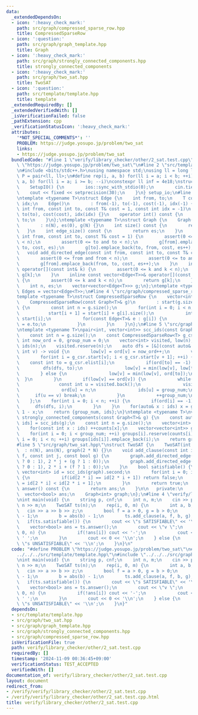 ```yaml
---
data:
  _extendedDependsOn:
  - icon: ':heavy_check_mark:'
    path: src/graph/compressed_sparse_row.hpp
    title: CompressedSparseRow
  - icon: ':question:'
    path: src/graph/graph_template.hpp
    title: Graph
  - icon: ':heavy_check_mark:'
    path: src/graph/strongly_connected_components.hpp
    title: strongly_connected_components
  - icon: ':heavy_check_mark:'
    path: src/graph/two_sat.hpp
    title: TwoSAT
  - icon: ':question:'
    path: src/template/template.hpp
    title: template
  _extendedRequiredBy: []
  _extendedVerifiedWith: []
  _isVerificationFailed: false
  _pathExtension: cpp
  _verificationStatusIcon: ':heavy_check_mark:'
  attributes:
    '*NOT_SPECIAL_COMMENTS*': ''
    PROBLEM: https://judge.yosupo.jp/problem/two_sat
    links:
    - https://judge.yosupo.jp/problem/two_sat
  bundledCode: "#line 1 \"verify/library_checker/other/2_sat.test.cpp\"\n#define PROBLEM\
    \ \"https://judge.yosupo.jp/problem/two_sat\"\n#line 2 \"src/template/template.hpp\"\
    \n#include <bits/stdc++.h>\nusing namespace std;\nusing ll = long long;\nusing\
    \ P = pair<ll, ll>;\n#define rep(i, a, b) for(ll i = a; i < b; ++i)\n#define rrep(i,\
    \ a, b) for(ll i = a; i >= b; --i)\nconstexpr ll inf = 4e18;\nstruct SetupIO {\n\
    \    SetupIO() {\n        ios::sync_with_stdio(0);\n        cin.tie(0);\n    \
    \    cout << fixed << setprecision(30);\n    }\n} setup_io;\n#line 3 \"src/graph/graph_template.hpp\"\
    \ntemplate <typename T>\nstruct Edge {\n    int from, to;\n    T cost;\n    int\
    \ idx;\n    Edge()\n        : from(-1), to(-1), cost(-1), idx(-1) {}\n    Edge(const\
    \ int from, const int to, const T& cost = 1, const int idx = -1)\n        : from(from),\
    \ to(to), cost(cost), idx(idx) {}\n    operator int() const {\n        return\
    \ to;\n    }\n};\ntemplate <typename T>\nstruct Graph {\n    Graph(const int N)\n\
    \        : n(N), es(0), g(N) {}\n    int size() const {\n        return n;\n \
    \   }\n    int edge_size() const {\n        return es;\n    }\n    void add_edge(const\
    \ int from, const int to, const T& cost = 1) {\n        assert(0 <= from and from\
    \ < n);\n        assert(0 <= to and to < n);\n        g[from].emplace_back(from,\
    \ to, cost, es);\n        g[to].emplace_back(to, from, cost, es++);\n    }\n \
    \   void add_directed_edge(const int from, const int to, const T& cost = 1) {\n\
    \        assert(0 <= from and from < n);\n        assert(0 <= to and to < n);\n\
    \        g[from].emplace_back(from, to, cost, es++);\n    }\n    inline vector<Edge<T>>&\
    \ operator[](const int& k) {\n        assert(0 <= k and k < n);\n        return\
    \ g[k];\n    }\n    inline const vector<Edge<T>>& operator[](const int& k) const\
    \ {\n        assert(0 <= k and k < n);\n        return g[k];\n    }\n\n   private:\n\
    \    int n, es;\n    vector<vector<Edge<T>>> g;\n};\ntemplate <typename T>\nusing\
    \ Edges = vector<Edge<T>>;\n#line 4 \"src/graph/compressed_sparse_row.hpp\"\n\
    template <typename T>\nstruct CompressedSparseRow {\n    vector<int> start, elist;\n\
    \    CompressedSparseRow(const Graph<T>& g)\n        : start(g.size() + 1), elist(g.edge_size())\
    \ {\n        const int n = g.size();\n        for(int i = 0; i < n; ++i) {\n \
    \           start[i + 1] = start[i] + g[i].size();\n            int counter =\
    \ start[i];\n            for(const Edge<T>& e : g[i]) {\n                elist[counter++]\
    \ = e.to;\n            }\n        }\n    }\n};\n#line 5 \"src/graph/strongly_connected_components.hpp\"\
    \ntemplate <typename T>\npair<int, vector<int>> scc_ids(const Graph<T>& g) {\n\
    \    const int n = g.size();\n    const CompressedSparseRow<T> g_csr(g);\n   \
    \ int now_ord = 0, group_num = 0;\n    vector<int> visited, low(n), ord(n, -1),\
    \ ids(n);\n    visited.reserve(n);\n    auto dfs = [&](const auto& dfs, const\
    \ int v) -> void {\n        low[v] = ord[v] = now_ord++;\n        visited.emplace_back(v);\n\
    \        for(int i = g_csr.start[v]; i < g_csr.start[v + 1]; ++i) {\n        \
    \    const int to = g_csr.elist[i];\n            if(ord[to] == -1) {\n       \
    \         dfs(dfs, to);\n                low[v] = min(low[v], low[to]);\n    \
    \        } else {\n                low[v] = min(low[v], ord[to]);\n          \
    \  }\n        }\n        if(low[v] == ord[v]) {\n            while(true) {\n \
    \               const int u = visited.back();\n                visited.pop_back();\n\
    \                ord[u] = n;\n                ids[u] = group_num;\n          \
    \      if(u == v) break;\n            }\n            ++group_num;\n        }\n\
    \    };\n    for(int i = 0; i < n; ++i) {\n        if(ord[i] == -1) {\n      \
    \      dfs(dfs, i);\n        }\n    }\n    for(auto& x : ids) x = group_num -\
    \ 1 - x;\n    return {group_num, ids};\n}\ntemplate <typename T>\nvector<vector<int>>\
    \ strongly_connected_components(const Graph<T>& g) {\n    const auto [group_num,\
    \ ids] = scc_ids(g);\n    const int n = g.size();\n    vector<int> counts(group_num);\n\
    \    for(const int x : ids) ++counts[x];\n    vector<vector<int>> groups(group_num);\n\
    \    for(int i = 0; i < group_num; ++i) groups[i].reserve(counts[i]);\n    for(int\
    \ i = 0; i < n; ++i) groups[ids[i]].emplace_back(i);\n    return groups;\n}\n\
    #line 5 \"src/graph/two_sat.hpp\"\nstruct TwoSAT {\n    TwoSAT(int N)\n      \
    \  : n(N), ans(N), graph(2 * N) {}\n    void add_clause(const int i, const bool\
    \ f, const int j, const bool g) {\n        graph.add_directed_edge(2 * i + (f\
    \ ? 0 : 1), 2 * j + (g ? 1 : 0));\n        graph.add_directed_edge(2 * j + (g\
    \ ? 0 : 1), 2 * i + (f ? 1 : 0));\n    }\n    bool satisfiable() {\n        const\
    \ vector<int> id = scc_ids(graph).second;\n        for(int i = 0; i < n; ++i)\
    \ {\n            if(id[2 * i] == id[2 * i + 1]) return false;\n            ans[i]\
    \ = id[2 * i] < id[2 * i + 1];\n        }\n        return true;\n    }\n    vector<bool>\
    \ answer() const {\n        return ans;\n    }\n\n   private:\n    int n;\n  \
    \  vector<bool> ans;\n    Graph<int> graph;\n};\n#line 4 \"verify/library_checker/other/2_sat.test.cpp\"\
    \nint main(void) {\n    string p, cnf;\n    int n, m;\n    cin >> p >> cnf >>\
    \ n >> m;\n    TwoSAT ts(n);\n    rep(i, 0, m) {\n        int a, b, z;\n     \
    \   cin >> a >> b >> z;\n        bool f = a > 0, g = b > 0;\n        a = abs(a)\
    \ - 1;\n        b = abs(b) - 1;\n        ts.add_clause(a, f, b, g);\n    }\n \
    \   if(ts.satisfiable()) {\n        cout << \"s SATISFIABLE\" << '\\n';\n    \
    \    vector<bool> ans = ts.answer();\n        cout << \"v \";\n        rep(i,\
    \ 0, n) {\n            if(!ans[i]) cout << '-';\n            cout << i + 1 <<\
    \ ' ';\n        }\n        cout << 0 << '\\n';\n    } else {\n        cout <<\
    \ \"s UNSATISFIABLE\" << '\\n';\n    }\n}\n"
  code: "#define PROBLEM \"https://judge.yosupo.jp/problem/two_sat\"\n#include \"\
    ../../../src/template/template.hpp\"\n#include \"../../../src/graph/two_sat.hpp\"\
    \nint main(void) {\n    string p, cnf;\n    int n, m;\n    cin >> p >> cnf >>\
    \ n >> m;\n    TwoSAT ts(n);\n    rep(i, 0, m) {\n        int a, b, z;\n     \
    \   cin >> a >> b >> z;\n        bool f = a > 0, g = b > 0;\n        a = abs(a)\
    \ - 1;\n        b = abs(b) - 1;\n        ts.add_clause(a, f, b, g);\n    }\n \
    \   if(ts.satisfiable()) {\n        cout << \"s SATISFIABLE\" << '\\n';\n    \
    \    vector<bool> ans = ts.answer();\n        cout << \"v \";\n        rep(i,\
    \ 0, n) {\n            if(!ans[i]) cout << '-';\n            cout << i + 1 <<\
    \ ' ';\n        }\n        cout << 0 << '\\n';\n    } else {\n        cout <<\
    \ \"s UNSATISFIABLE\" << '\\n';\n    }\n}"
  dependsOn:
  - src/template/template.hpp
  - src/graph/two_sat.hpp
  - src/graph/graph_template.hpp
  - src/graph/strongly_connected_components.hpp
  - src/graph/compressed_sparse_row.hpp
  isVerificationFile: true
  path: verify/library_checker/other/2_sat.test.cpp
  requiredBy: []
  timestamp: '2024-11-09 00:36:45+09:00'
  verificationStatus: TEST_ACCEPTED
  verifiedWith: []
documentation_of: verify/library_checker/other/2_sat.test.cpp
layout: document
redirect_from:
- /verify/verify/library_checker/other/2_sat.test.cpp
- /verify/verify/library_checker/other/2_sat.test.cpp.html
title: verify/library_checker/other/2_sat.test.cpp
---
```

